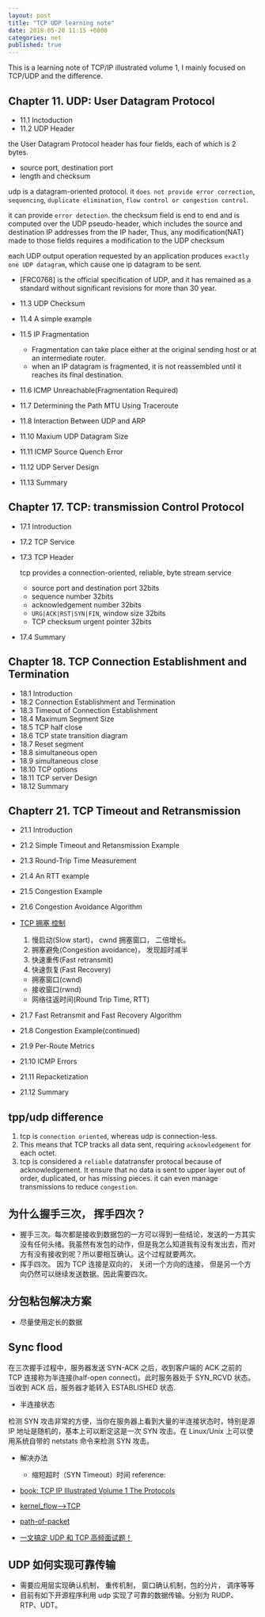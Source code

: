 ```yaml
---
layout: post
title: "TCP UDP learning note"
date: 2018-05-20 11:15 +0800
categories: net
published: true
---
```


This is a learning note of TCP/IP illustrated volume 1, I mainly focused on TCP/UDP and the difference.

## Chapter 11. UDP: User Datagram Protocol

- 11.1 Inctoduction
- 11.2 UDP Header

the User Datagram Protocol header has four fields, each of which is 2 bytes.

- source port, destination port
- length and checksum

udp is a datagram-oriented protocol. it `does not provide error correction`, `sequencing`, `duplicate elimination`, `flow control or congestion control`.

it can provide `error detection`. the checksum field is end to end and is computed over the UDP pseudo-header, which includes the source and destination IP addresses from the IP hader, Thus, any modification(NAT) made to those fields requires a modification to the UDP checksum

each UDP output operation requested by an application produces `exactly one UDP datagram`, which cause one ip datagram to be sent.

- [FRC0768] is the official specification of UDP, and it has remained as a standard without significant revisions for more than 30 year.

- 11.3 UDP Checksum
- 11.4 A simple example
- 11.5 IP Fragmentation
  - Fragmentation can take place either at the original sending host or at an intermediate router.
  - when an IP datagram is fragmented, it is not reassembled until it reaches its final destination.
- 11.6 ICMP Unreachable(Fragmentation Required)
- 11.7 Determining the Path MTU Using Traceroute
- 11.8 Interaction Between UDP and ARP
- 11.10 Maxium UDP Datagram Size
- 11.11 ICMP Source Quench Error
- 11.12 UDP Server Design
- 11.13 Summary

## Chapter 17. TCP: transmission Control Protocol

- 17.1 Introduction
- 17.2 TCP Service
- 17.3 TCP Header

  tcp provides a connection-oriented, reliable, byte stream service

  - source port and destination port 32bits
  - sequence number 32bits
  - acknowledgement number 32bits
  - `URG|ACK|RST|SYN|FIN`, window size 32bits
  - TCP checksum urgent pointer 32bits

- 17.4 Summary

## Chapter 18. TCP Connection Establishment and Termination

- 18.1 Introduction
- 18.2 Connection Establishment and Termination
- 18.3 Timeout of Connection Establishment
- 18.4 Maximum Segment Size
- 18.5 TCP half close
- 18.6 TCP state transition diagram
- 18.7 Reset segment
- 18.8 simultaneous open
- 18.9 simultaneous close
- 18.10 TCP options
- 18.11 TCP server Design
- 18.12 Summary

## Chapterr 21. TCP Timeout and Retransmission

- 21.1 Introduction
- 21.2 Simple Timeout and Retansmission Example
- 21.3 Round-Trip Time Measurement
- 21.4 An RTT example
- 21.5 Congestion Example
- 21.6 Congestion Avoidance Algorithm
- [TCP 拥塞 控制](https://zhidao.baidu.com/question/98620785.html)

  1. 慢启动(Slow start)， cwnd 拥塞窗口， 二倍增长。
  2. 拥塞避免(Congestion avoidance)， 发现超时减半
  3. 快速重传(Fast retransmit)
  4. 快速恢复(Fast Recovery)

  - 拥塞窗口(cwnd)
  - 接收窗口(rwnd)
  - 网络往返时间(Round Trip Time, RTT)

- 21.7 Fast Retransmit and Fast Recovery Algorithm
- 21.8 Congestion Example(continued)
- 21.9 Per-Route Metrics
- 21.10 ICMP Errors
- 21.11 Repacketization
- 21.12 Summary

## tpp/udp difference

1. tcp is `connection oriented`, whereas udp is connection-less.
2. This means that TCP tracks all data sent, requiring `acknowledgement` for each octet.
3. tcp is considered a `reliable` datatransfer protocal because of acknowledgement. It ensure that no data is sent to upper layer out of order, duplicated, or has missing pieces. it can even manage transmissions to reduce `congestion`.

## 为什么握手三次， 挥手四次？

- 握手三次。每次都是接收到数据包的一方可以得到一些结论，发送的一方其实没有任何头绪。我虽然有发包的动作，但是我怎么知道我有没有发出去，而对方有没有接收到呢？所以要相互确认。这个过程就要两次。
- 挥手四次。 因为 TCP 连接是双向的， 关闭一个方向的连接， 但是另一个方向仍然可以继续发送数据。因此需要四次。

## 分包粘包解决方案

- 尽量使用定长的数据

## Sync flood

在三次握手过程中，服务器发送 SYN-ACK 之后，收到客户端的 ACK 之前的 TCP 连接称为半连接(half-open connect)。此时服务器处于 SYN_RCVD 状态。当收到 ACK 后，服务器才能转入 ESTABLISHED 状态.

- 半连接状态

检测 SYN 攻击非常的方便，当你在服务器上看到大量的半连接状态时，特别是源 IP 地址是随机的，基本上可以断定这是一次 SYN 攻击。在 Linux/Unix 上可以使用系统自带的 netstats 命令来检测 SYN 攻击。

- 解决办法

  - 缩短超时（SYN Timeout）时间
    reference:

- [book: TCP IP Illustrated Volume 1 The Protocols](https://doc.lagout.org/network/TCP%20IP%20Illustrated%20Volume%201%20The%20Protocols.pdf)

- [kernel_flow-->TCP](https://wiki.linuxfoundation.org/networking/kernel_flow)
- [path-of-packet](https://www.cs.dartmouth.edu/~sergey/me/netreads/path-of-packet/Lab9_modified.pdf)
- [一文搞定 UDP 和 TCP 高频面试题！](https://zhuanlan.zhihu.com/p/108822858)

## UDP 如何实现可靠传输

- 需要应用层实现确认机制， 重传机制， 窗口确认机制，包的分片， 调序等等
- 目前有如下开源程序利用 udp 实现了可靠的数据传输。分别为 RUDP、RTP、UDT。
